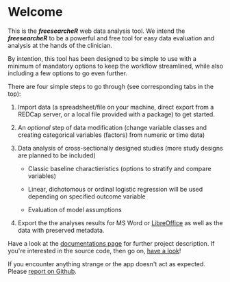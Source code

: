 # Welcome

This is the ***freesearcheR*** web data analysis tool. We intend the ***freesearcheR*** to be a powerful and free tool for easy data evaluation and analysis at the hands of the clinician.

By intention, this tool has been designed to be simple to use with a minimum of mandatory options to keep the workflow streamlined, while also including a few options to go even further.

There are four simple steps to go through (see corresponding tabs in the top):

1.  Import data (a spreadsheet/file on your machine, direct export from a REDCap server, or a local file provided with a package) to get started.

2.  An *optional* step of data modification (change variable classes and creating categorical variables (factors) from numeric or time data)

3.  Data analysis of cross-sectionally designed studies (more study designs are planned to be included)

    -   Classic baseline charactieristics (options to stratify and compare variables)

    -   Linear, dichotomous or ordinal logistic regression will be used depending on specified outcome variable

    -   Evaluation of model assumptions

4.  Export the the analyses results for MS Word or [LibreOffice](https://www.libreoffice.org/) as well as the data with preserved metadata.

Have a look at the [documentations page]() for further project description. If you're interested in the source code, then go on, [have a look](https://github.com/agdamsbo/freesearcheR)!

If you encounter anything strange or the app doesn't act as expected. Please [report on Github](https://github.com/agdamsbo/freesearcheR/issues).
